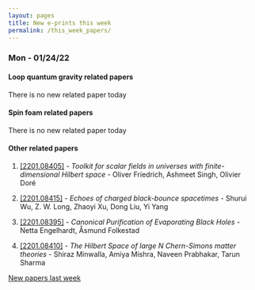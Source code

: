 ```yaml
---
layout: pages
title: New e-prints this week
permalink: /this_week_papers/
---
```




### Mon - 01/24/22

#### Loop quantum gravity related papers

There is no new related paper today 

#### Spin foam related papers

There is no new related paper today 



#### Other related papers

1. [[2201.08405]](https://arxiv.org/abs/2201.08405) - *Toolkit for scalar fields in universes with finite-dimensional Hilbert  space* - Oliver Friedrich, Ashmeet Singh, Olivier Doré

1. [[2201.08415]](https://arxiv.org/abs/2201.08415) - *Echoes of charged black-bounce spacetimes* - Shurui Wu, Z. W. Long, Zhaoyi Xu, Dong Liu, Yi Yang

1. [[2201.08395]](https://arxiv.org/abs/2201.08395) - *Canonical Purification of Evaporating Black Holes* - Netta Engelhardt, Åsmund Folkestad

1. [[2201.08410]](https://arxiv.org/abs/2201.08410) - *The Hilbert Space of large $N$ Chern-Simons matter theories* - Shiraz Minwalla, Amiya Mishra, Naveen Prabhakar, Tarun Sharma






[New papers last week]({{site.url}}/archived/weekly/pre-prints/2022/01/24/archived_weekly_papers.html)